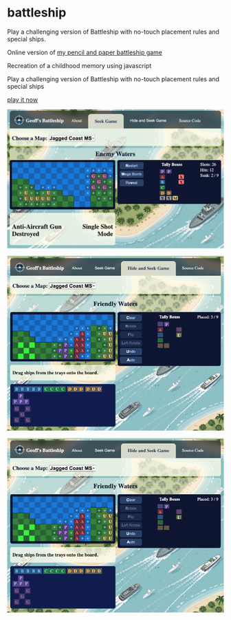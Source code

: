 # battleship
Play a challenging version of Battleship with no-touch placement rules and special ships.


Online version of [my pencil and paper battleship game](https://geoffburns.blogspot.com/2015/10/pencil-and-paper-battleships.html)


Recreation of a childhood memory using javascript

Play a challenging version of Battleship with no-touch placement rules and special ships

[play it now](https://geoffburns.github.io/battleship)

![screenshot of battleship game in seek mode](https://github.com/GeoffBurns/battleship/blob/main/landing/battleship-seek.png "Seek Mode")

![screenshot of battleship game in placement mode](https://github.com/GeoffBurns/battleship/blob/main/landing/battleship-place.png "Placement Mode")

![screenshot of battleship game in hide and seek mode](https://github.com/GeoffBurns/battleship/blob/main/landing/battleship-place.png "Hide and Seek Mode")


